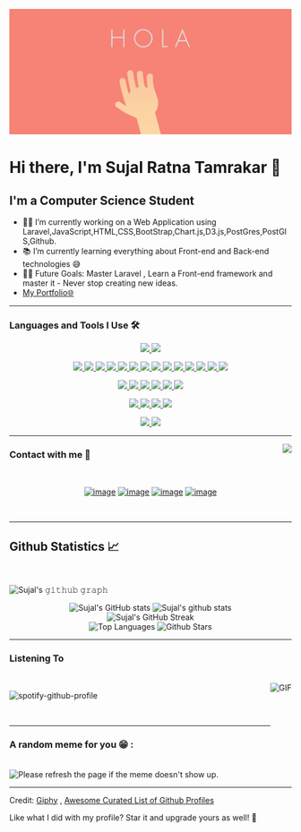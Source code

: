 ![Hello Greeting GIF](res/greet.gif)
</br>

# Hi there, I'm Sujal Ratna Tamrakar 👋

## I'm a Computer Science Student

- 👨‍💻 I’m currently working on a Web Application using Laravel,JavaScript,HTML,CSS,BootStrap,Chart.js,D3.js,PostGres,PostGIS,Github.
- 📚 I’m currently learning everything about Front-end and Back-end technologies 😅
- 💪🏼 Future Goals: Master Laravel , Learn a Front-end framework and master it - Never stop creating new ideas.
- [My Portfolio🌐](http://sujalratnatamrakar.com.np "My Portfolio🌐")


---

### Languages and Tools I Use 🛠

<div align="center">
<a href= "https://github.com/SujalRatnaTamrakar?tab=repositories&q=&type=&language=laravel&sort=" > <img width ='32px' src ='https://raw.githubusercontent.com/rahulbanerjee26/githubAboutMeGenerator/main/icons/laravel.svg'> </a>
<a href= "https://github.com/SujalRatnaTamrakar?tab=repositories&q=&type=&language=flutter&sort=" > <img width ='32px' src ='https://raw.githubusercontent.com/rahulbanerjee26/githubAboutMeGenerator/main/icons/flutter.svg'> </a>

<a href= "https://github.com/SujalRatnaTamrakar?tab=repositories&q=&type=&language=html&sort=" > <img width ='32px' src ='https://raw.githubusercontent.com/rahulbanerjee26/githubAboutMeGenerator/main/icons/html.svg'> </a>
<a href= "https://github.com/SujalRatnaTamrakar?tab=repositories&q=&type=&language=css&sort=" > <img width ='32px' src ='https://raw.githubusercontent.com/rahulbanerjee26/githubAboutMeGenerator/main/icons/css.svg'> </a>
<a href= "https://github.com/SujalRatnaTamrakar?tab=repositories&q=&type=&language=javascript&sort=" > <img width ='32px' src ='https://raw.githubusercontent.com/rahulbanerjee26/githubAboutMeGenerator/main/icons/javascript.svg'> </a>
<a href= "https://github.com/SujalRatnaTamrakar?tab=repositories&q=&type=&language=android&sort=" > <img width ='32px' src ='https://raw.githubusercontent.com/rahulbanerjee26/githubAboutMeGenerator/main/icons/android.svg'> </a>
<a href= "https://github.com/SujalRatnaTamrakar?tab=repositories&q=&type=&language=d3js&sort=" > <img width ='32px' src ='https://raw.githubusercontent.com/rahulbanerjee26/githubAboutMeGenerator/main/icons/d3js.svg'> </a>
<a href= "https://github.com/SujalRatnaTamrakar?tab=repositories&q=&type=&language=bootstrap&sort=" > <img width ='32px' src ='https://raw.githubusercontent.com/rahulbanerjee26/githubAboutMeGenerator/main/icons/bootstrap.svg'> </a>
<a href= "https://github.com/SujalRatnaTamrakar?tab=repositories&q=&type=&language=chartjs&sort=" > <img width ='32px' src ='https://raw.githubusercontent.com/rahulbanerjee26/githubAboutMeGenerator/main/icons/chartjs.svg'> </a>
<a href= "https://github.com/SujalRatnaTamrakar?tab=repositories&q=&type=&language=tailwind&sort=" > <img width ='32px' src ='https://raw.githubusercontent.com/rahulbanerjee26/githubAboutMeGenerator/main/icons/tailwind.svg'> </a>
<a href= "https://github.com/SujalRatnaTamrakar?tab=repositories&q=&type=&language=dart&sort=" > <img width ='32px' src ='https://raw.githubusercontent.com/rahulbanerjee26/githubAboutMeGenerator/main/icons/dart.svg'> </a>
<a href= "https://github.com/SujalRatnaTamrakar?tab=repositories&q=&type=&language=mysql&sort=" > <img width ='32px' src ='https://raw.githubusercontent.com/rahulbanerjee26/githubAboutMeGenerator/main/icons/mysql.svg'> </a>
<a href= "https://github.com/SujalRatnaTamrakar?tab=repositories&q=&type=&language=php&sort=" > <img width ='32px' src ='https://raw.githubusercontent.com/rahulbanerjee26/githubAboutMeGenerator/main/icons/php.svg'> </a>
<a href= "https://github.com/SujalRatnaTamrakar?tab=repositories&q=&type=&language=sqlite&sort=" > <img width ='32px' src ='https://raw.githubusercontent.com/rahulbanerjee26/githubAboutMeGenerator/main/icons/sqlite.svg'> </a>
<a href= "https://github.com/SujalRatnaTamrakar?tab=repositories&q=&type=&language=git&sort=" > <img width ='32px' src ='https://raw.githubusercontent.com/rahulbanerjee26/githubAboutMeGenerator/main/icons/git.svg'> </a>
<a href= "https://github.com/SujalRatnaTamrakar?tab=repositories&q=&type=&language=github&sort=" > <img width ='32px' src ='https://raw.githubusercontent.com/rahulbanerjee26/githubAboutMeGenerator/main/icons/github.svg'> </a>

<a href= "https://github.com/SujalRatnaTamrakar?tab=repositories&q=&type=&language=java&sort=" > <img width ='32px' src ='https://raw.githubusercontent.com/rahulbanerjee26/githubAboutMeGenerator/main/icons/java.svg'> </a>
<a href= "https://github.com/SujalRatnaTamrakar?tab=repositories&q=&type=&language=python&sort=" > <img width ='32px' src ='https://raw.githubusercontent.com/rahulbanerjee26/githubAboutMeGenerator/main/icons/python.svg'> </a>
<a href= "https://github.com/SujalRatnaTamrakar?tab=repositories&q=&type=&language=nodejs&sort=" > <img width ='32px' src ='https://raw.githubusercontent.com/rahulbanerjee26/githubAboutMeGenerator/main/icons/nodejs.svg'> </a>
<a href= "https://github.com/SujalRatnaTamrakar?tab=repositories&q=&type=&language=express&sort=" > <img width ='32px' src ='https://raw.githubusercontent.com/rahulbanerjee26/githubAboutMeGenerator/main/icons/express.svg'> </a>
<a href= "https://github.com/SujalRatnaTamrakar?tab=repositories&q=&type=&language=firebase&sort=" > <img width ='32px' src ='https://raw.githubusercontent.com/rahulbanerjee26/githubAboutMeGenerator/main/icons/firebase.svg'> </a>
<a href= "https://github.com/SujalRatnaTamrakar?tab=repositories&q=&type=&language=heroku&sort=" > <img width ='32px' src ='https://raw.githubusercontent.com/rahulbanerjee26/githubAboutMeGenerator/main/icons/heroku.svg'> </a>

<a href= "https://github.com/SujalRatnaTamrakar?tab=repositories&q=&type=&language=figma&sort=" > <img width ='32px' src ='https://raw.githubusercontent.com/rahulbanerjee26/githubAboutMeGenerator/main/icons/figma.svg'> </a>
<a href= "https://github.com/SujalRatnaTamrakar?tab=repositories&q=&type=&language=illustrator&sort=" > <img width ='32px' src ='https://raw.githubusercontent.com/rahulbanerjee26/githubAboutMeGenerator/main/icons/illustrator.svg'> </a>
<a href= "https://github.com/SujalRatnaTamrakar?tab=repositories&q=&type=&language=photoshop&sort=" > <img width ='32px' src ='https://raw.githubusercontent.com/rahulbanerjee26/githubAboutMeGenerator/main/icons/photoshop.svg'> </a>
<a href= "https://github.com/SujalRatnaTamrakar?tab=repositories&q=&type=&language=linux&sort=" > <img width ='32px' src ='https://raw.githubusercontent.com/rahulbanerjee26/githubAboutMeGenerator/main/icons/linux.svg'> </a>

<a href= "https://github.com/SujalRatnaTamrakar?tab=repositories&q=&type=&language=stack-overflow&sort=" > <img width ='32px' src ='https://raw.githubusercontent.com/rahulbanerjee26/githubAboutMeGenerator/main/icons/stack-overflow.svg'> </a>
<a href= "https://github.com/SujalRatnaTamrakar?tab=repositories&q=&type=&language=webpack&sort=" > <img width ='32px' src ='https://raw.githubusercontent.com/rahulbanerjee26/githubAboutMeGenerator/main/icons/webpack.svg'> </a>

</div>

---

<img align="right" src="https://api.visitorbadge.io/api/visitors?path=https%3A%2F%2Fgithub.com%2FSujalRatnaTamrakar&labelColor=%23ff8e76&countColor=%23555555" />

### Contact with me 📝

</br>
<div align="center">

[![image](https://img.shields.io/badge/LinkedIn-0077B5?style=for-the-badge&logo=linkedin&logoColor=white)](https://www.linkedin.com/in/sujalratnatamrakar/)
[![image](https://img.shields.io/badge/Instagram-E4405F?style=for-the-badge&logo=instagram&logoColor=white)](https://www.instagram.com/zayden.blaze/)
[![image](https://img.shields.io/badge/Gmail-D14836?style=for-the-badge&logo=gmail&logoColor=white)](mailto:sujalratnatamrakar@gmail.com)
[![image](https://img.shields.io/badge/Facebook-3b5998?style=for-the-badge&logo=facebook&logoColor=white)](https://www.facebook.com/sujalratnatamrakar/)

</div>
</br>

---

<h2 align="left"> Github Statistics 📈 </h2>

</br>

![Sujal's 𝚐𝚒𝚝𝚑𝚞𝚋 𝚐𝚛𝚊𝚙𝚑](https://activity-graph.herokuapp.com/graph?username=SujalRatnaTamrakar&theme=redical&hide_border=true&area=true)

<div align="center">

![Sujal's GitHub stats](https://github-readme-stats.vercel.app/api?username=SujalRatnaTamrakar&count_private=true&show_icons=true&theme=radical)
![Sujal's github stats](https://github-readme-stats.vercel.app/api?username=SujalRatnaTamrakar&show_icons=true&theme=radical)             
![Sujal's GitHub Streak](https://github-readme-streak-stats.herokuapp.com/?user=SujalRatnaTamrakar&theme=radical)               
![Top Languages](https://github-readme-stats.vercel.app/api/top-langs/?username=SujalRatnaTamrakar&langs_count=8&theme=radical&layout=compact)
![Github Stars](https://github-readme-stats.vercel.app/api?username=SujalRatnaTamrakar&show_icons=true&locale=en&count_private=true&hide_rank=true&custom_title=My%20GitHub%20Stats&disable_animations=true&theme=radical)

</div>

---

### Listening To

</br>

<img  align="right" alt="GIF" height="170px" src="https://media.giphy.com/media/J5B1Y8QZnzXXbLQIBu/giphy.gif" />

![spotify-github-profile](https://spotify-github-profile.vercel.app/api/view?uid=hqzfx91isul2ubakktewf5afh&cover_image=true&theme=novatorem&bar_color=53b14f&bar_color_cover=true)

</br>

---

### A random meme for you 😁 :
</br>

<img align="center" src="https://random-memer.herokuapp.com/" title="Meme" alt="Please refresh the page if the meme doesn't show up.">

---
Credit: [Giphy](https://giphy.com/ "Giphy") , [Awesome Curated List of Github Profiles](https://github.com/abhisheknaiidu/awesome-github-profile-readme "Awesome Curated List of Github Profiles")

Like what I did with my profile? Star it and upgrade yours as well! 🍻
